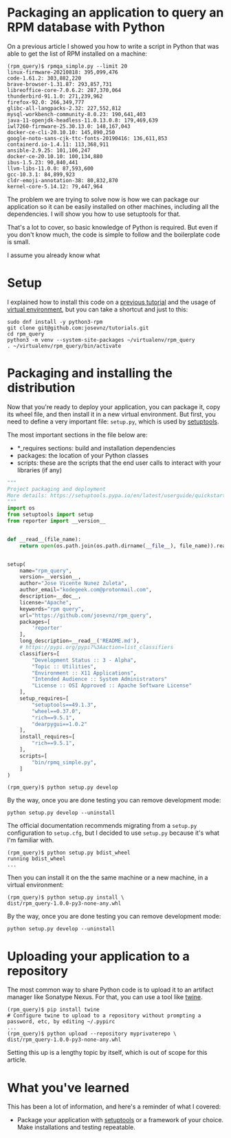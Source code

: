 # Packaging an application to query an RPM database with Python

On a previous article I showed you how to write a script in Python that was able to get the list of RPM installed on a machine:

```shell
(rpm_query)$ rpmqa_simple.py --limit 20
linux-firmware-20210818: 395,099,476
code-1.61.2: 303,882,220
brave-browser-1.31.87: 293,857,731
libreoffice-core-7.0.6.2: 287,370,064
thunderbird-91.1.0: 271,239,962
firefox-92.0: 266,349,777
glibc-all-langpacks-2.32: 227,552,812
mysql-workbench-community-8.0.23: 190,641,403
java-11-openjdk-headless-11.0.13.0.8: 179,469,639
iwl7260-firmware-25.30.13.0: 148,167,043
docker-ce-cli-20.10.10: 145,890,250
google-noto-sans-cjk-ttc-fonts-20190416: 136,611,853
containerd.io-1.4.11: 113,368,911
ansible-2.9.25: 101,106,247
docker-ce-20.10.10: 100,134,880
ibus-1.5.23: 90,840,441
llvm-libs-11.0.0: 87,593,600
gcc-10.3.1: 84,899,923
cldr-emoji-annotation-38: 80,832,870
kernel-core-5.14.12: 79,447,964
```

The problem we are trying to solve now is how we can package our application so it can be easily installed on other machines, including all the dependencies. I will show you how to use setuptools for that.

That's a lot to cover, so basic knowledge of Python is required. But even if you don't know much, the code is simple to follow and the boilerplate code is small.

I assume you already know what 

# Setup

I explained how to install this code on a [previous tutorial](https://github.com/josevnz/rpm_query/blob/main/Writting%20and%20Unit%20testing%20an%20application%20that%20can%20query%20the%20RPM%20database%20with%20Python.md) and the usage of [virtual environment](https://opensource.com/article/20/10/venv-python), but you can take a shortcut and just to this:

```shell
sudo dnf install -y python3-rpm
git clone git@github.com:josevnz/tutorials.git
cd rpm_query
python3 -m venv --system-site-packages ~/virtualenv/rpm_query
. ~/virtualenv/rpm_query/bin/activate
```

# Packaging and installing the distribution

Now that you're ready to deploy your application, you can package it, copy its wheel file, and then install it in a new virtual environment. But first, you need to define a very important file: `setup.py`, which is used by [setuptools](https://opensource.com/article/21/11/packaging-python-setuptools).

The most important sections in the file below are:

* *_requires sections: build and installation dependencies
* packages: the location of your Python classes
* scripts: these are the scripts that the end user calls to interact with your libraries (if any)

```python
"""
Project packaging and deployment
More details: https://setuptools.pypa.io/en/latest/userguide/quickstart.html
"""
import os
from setuptools import setup
from reporter import __version__


def __read__(file_name):
    return open(os.path.join(os.path.dirname(__file__), file_name)).read()


setup(
    name="rpm_query",
    version=__version__,
    author="Jose Vicente Nunez Zuleta",
    author_email="kodegeek.com@protonmail.com",
    description=__doc__,
    license="Apache",
    keywords="rpm query",
    url="https://github.com/josevnz/rpm_query",
    packages=[
        'reporter'
    ],
    long_description=__read__('README.md'),
    # https://pypi.org/pypi?%3Aaction=list_classifiers
    classifiers=[
        "Development Status :: 3 - Alpha",
        "Topic :: Utilities",
        "Environment :: X11 Applications",
        "Intended Audience :: System Administrators"
        "License :: OSI Approved :: Apache Software License"
    ],
    setup_requires=[
        "setuptools==49.1.3",
        "wheel==0.37.0",
        "rich==9.5.1",
        "dearpygui==1.0.2"
    ],
    install_requires=[
        "rich==9.5.1",
    ],
    scripts=[
        "bin/rpmq_simple.py",
    ]
)
```

```shell
(rpm_query)$ python setup.py develop
```

By the way, once you are done testing you can remove development mode:

```shell
python setup.py develop --uninstall
```

The official documentation recommends migrating from a `setup.py` configuration to `setup.cfg`, but I decided to use `setup.py` because it's what I'm familiar with.


```shell
(rpm_query)$ python setup.py bdist_wheel
running bdist_wheel
...
```

Then you can install it on the the same machine or a new machine, in a virtual environment:

```shell
(rpm_query)$ python setup.py install \
dist/rpm_query-1.0.0-py3-none-any.whl
```

By the way, once you are done testing you can remove development mode:

```shell
python setup.py develop --uninstall
```

# Uploading your application to a repository

The most common way to share Python code is to upload it to an artifact manager like Sonatype Nexus. For that, you can use a tool like [twine](https://twine.readthedocs.io/en/latest/).

```shell
(rpm_query)$ pip install twine
# Configure twine to upload to a repository without prompting a password, etc, by editing ~/.pypirc
...
(rpm_query)$ python upload --repository myprivaterepo \
dist/rpm_query-1.0.0-py3-none-any.whl
```

Setting this up is a lengthy topic by itself, which is out of scope for this article.

# What you've learned

This has been a lot of information, and here's a reminder of what I covered:

* Package your application with [setuptools](https://setuptools.pypa.io/en/latest/index.html) or a framework of your choice. Make installations and testing repeatable.

